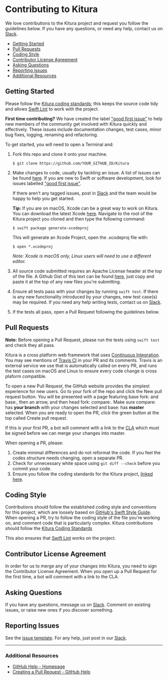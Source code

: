 # Contributing to Kitura

We love contributions to the Kitura project and request you follow the guidelines below. If you have any questions, or need any help, contact us on [Slack](http://swift-at-ibm-slack.mybluemix.net/).

 - [Getting Started](#getting-started)
 - [Pull Requests](#pull-requests)
 - [Coding Style](#coding-style)
 - [Contributor License Agreement](#contributor-license-agreement)
 - [Asking Questions](#asking-questions)
 - [Reporting issues](#reporting-issues)
 - [Additional Resources](#additional-resources)


## Getting Started

Please follow the [Kitura coding standards](https://github.com/Kitura/Kitura/blob/master/Documentation/CodeConventions.md); this keeps the source code tidy and allows [Swift Lint](https://github.com/realm/SwiftLint) to work with the project.

**First time contributing?** We have created the label ["good first issue"](https://github.com/Kitura/Kitura/issues?q=is%3Aissue+is%3Aopen+label%3A%22good+first+issue%22) to help new members of the community get involved with Kitura quickly and effectively. These issues include documentation changes, test cases, minor bug fixes, logging, renaming and refactoring.

To get started, you will need to open a Terminal and:

1. Fork this repo and clone it onto your machine.

   `$ git clone https://github.com/YOUR_GITHUB_ID/Kitura`


2. Make changes to code, usually by tackling an issue. A list of issues can be found [here](https://github.com/Kitura/Kitura/issues). If you are new to Swift or software development, look for issues labelled ["good first issue"](https://github.com/Kitura/Kitura/issues?q=is%3Aissue+is%3Aopen+label%3A%22good+first+issue%22).

   If there aren't any tagged issues, post in [Slack](http://swift-at-ibm-slack.mybluemix.net/) and the team would be happy to help you get started.

   **Tip:** If you are on macOS, Xcode can be a great way to work on Kitura. You can download the latest Xcode [here](https://itunes.apple.com/us/app/xcode/id497799835?ls=1&mt=12). Navigate to the root of the Kitura project you cloned and then type the following command:

   `$ swift package generate-xcodeproj`

   This will generate an Xcode Project, open the .xcodeproj file with:

   `$ open *.xcodeproj`

   *Note: Xcode is macOS only, Linux users will need to use a different editor.*

3. All source code submitted requires an Apache License header at the top of the file. A Github Gist of this text can be found [here](https://gist.github.com/SwiftDevOps/141437c6861f88c959d0731bc3b16bee), just copy and paste it at the top of any new files you're submitting.

4. Ensure all tests pass with your changes by running `swift test`. If there is any new functionality introduced by your changes, new test case(s) may be required. If you need any help writing tests, contact us on [Slack](http://swift-at-ibm-slack.mybluemix.net/).

5. If the tests all pass, open a Pull Request following the guidelines below.


## Pull Requests

**Note:** Before opening a Pull Request, please run the tests using `swift test` and check they all pass.  

Kitura is a cross platform web framework that uses [Continuous Integration](https://en.wikipedia.org/wiki/Continuous_integration). You may see mentions of [Travis CI](https://travis-ci.com/) in your PR and its comments. Travis is an external service we use that is automatically called on every PR, and runs the test cases on macOS and Linux to ensure every code change is cross plaform compatible.

To open a new Pull Request, the GitHub website provides the simplest experience for new users. Go to your fork of the repo and click the New pull request button. You will be presented with a page featuring base fork: and base:, then an arrow, and then head fork: compare:. Make sure compare: has **your branch** with your changes selected and base: has **master** selected. When you are ready to open the PR, click the green button at the top called Create pull request.

If this is your first PR, a bot will comment with a link to the [CLA](#contributor-license-agreement) which must be signed before we can merge your changes into master.

When opening a PR, please:

1. Create minimal differences and do not reformat the code. If you feel the codes structure needs changing, open a separate PR.
2. Check for unnecessary white space using `git diff --check` before you commit your code.
3. Ensure you follow the coding standards for the Kitura project, [linked here](https://github.com/Kitura/Kitura/blob/master/Documentation/CodeConventions.md).

## Coding Style

Contributions should follow the established coding style and conventions for this project,
which are loosely based on [GitHub's Swift Style Guide](https://github.com/github/swift-style-guide). When opening a PR, try to follow the coding style of the file you're working on, and comment code that is particularly complex. Kitura contributions should follow the [Kitura Coding Standards]()

This also ensures that [Swift Lint](https://github.com/realm/SwiftLint) works on the project.

## Contributor License Agreement

In order for us to merge any of your changes into Kitura, you need to sign the Contributor License Agreement. When you open up a Pull Request for the first time, a bot will comment with a link to the CLA.

## Asking Questions

If you have any questions, message us on [Slack](http://swift-at-ibm-slack.mybluemix.net/). Comment on existing issues, or raise new ones if you discover something.

## Reporting Issues

See the [issue template](ISSUE_TEMPLATE.md). For any help, just post in our [Slack](http://swift-at-ibm-slack.mybluemix.net/).

---

### Additional Resources

* [GitHub Help - Homepage](https://help.github.com)
* [Creating a Pull Request - GitHub Help](https://help.github.com/articles/creating-a-pull-request/)
